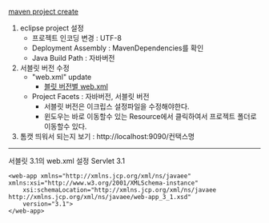 [maven project create](http://jaesu.tistory.com/entry/Maven-web-project-%EB%A7%8C%EB%93%A4%EA%B8%B0)

1. eclipse project 설정
    - 프로젝트 인코딩 변경 : UTF-8
    - Deployment Assembly : MavenDependencies를 확인
    - Java Build Path : 자바버전
2. 서블릿 버전 수정
    - "web.xml" update
      - [블릿 버전별 web.xml](http://antop.tistory.com/145)
    - Project Facets : 자바버전, 서블릿 버전
      - 서블릿 버전은 이크립스 설정파일을 수정해야한다.
      - 윈도우는 바로 이동할수 있는 Resource에서 클릭하여서 프로젝트 폴더로 이동할수 있다.
3. 톰캣 띄워서 되는지 보기 : http://localhost:9090/컨택스명



---

서블릿 3.1의 web.xml 설정
Servlet 3.1
```
<web-app xmlns="http://xmlns.jcp.org/xml/ns/javaee" xmlns:xsi="http://www.w3.org/2001/XMLSchema-instance" 
	xsi:schemaLocation="http://xmlns.jcp.org/xml/ns/javaee http://xmlns.jcp.org/xml/ns/javaee/web-app_3_1.xsd" 
	version="3.1"> 
</web-app>
```
   
